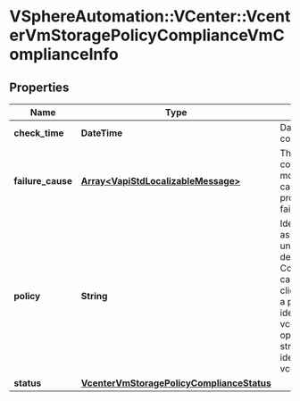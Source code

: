 # VSphereAutomation::VCenter::VcenterVmStoragePolicyComplianceVmComplianceInfo

## Properties
Name | Type | Description | Notes
------------ | ------------- | ------------- | -------------
**check_time** | **DateTime** | Date and time of the most recent compliance check. | 
**failure_cause** | [**Array&lt;VapiStdLocalizableMessage&gt;**](VapiStdLocalizableMessage.md) | The exception that caused the compliance check to fail. There can be more than one cause, since a policy can contain capabilities from multiple providers. If empty, it implies no failures while retrieving compliance. | 
**policy** | **String** | Identifier of the storage policy associated with the virtual machine. If unset SPBM is unable to retrieve or determine the associated policy, Compliance.VmComplianceInfo.failure-cause is set in such casses. When clients pass a value of this structure as a parameter, the field must be an identifier for the resource type: vcenter.StoragePolicy. When operations return a value of this structure as a result, the field will be an identifier for the resource type: vcenter.StoragePolicy. | [optional] 
**status** | [**VcenterVmStoragePolicyComplianceStatus**](VcenterVmStoragePolicyComplianceStatus.md) |  | 



